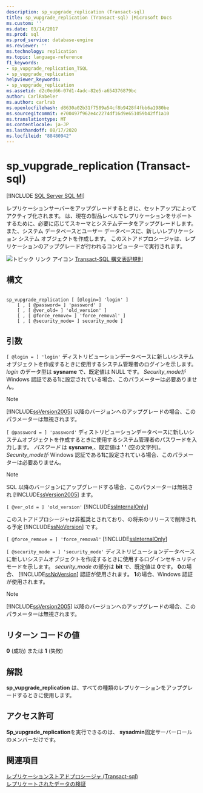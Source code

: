 ```yaml
---
description: sp_vupgrade_replication (Transact-sql)
title: sp_vupgrade_replication (Transact-sql) |Microsoft Docs
ms.custom: ''
ms.date: 03/14/2017
ms.prod: sql
ms.prod_service: database-engine
ms.reviewer: ''
ms.technology: replication
ms.topic: language-reference
f1_keywords:
- sp_vupgrade_replication_TSQL
- sp_vupgrade_replication
helpviewer_keywords:
- sp_vupgrade_replication
ms.assetid: d2c0ed66-07d1-4adc-82e5-a654376879bc
author: CarlRabeler
ms.author: carlrab
ms.openlocfilehash: d8630a02b31f7589a54cf8b9428f4fbb6a1980be
ms.sourcegitcommit: e700497f962e4c2274df16d9e651059b42ff1a10
ms.translationtype: MT
ms.contentlocale: ja-JP
ms.lasthandoff: 08/17/2020
ms.locfileid: "88480942"
---
```

# <a name="sp_vupgrade_replication-transact-sql"></a>sp_vupgrade_replication (Transact-sql)
[!INCLUDE [SQL Server SQL MI](../../includes/applies-to-version/sql-asdbmi.md)]

  レプリケーションサーバーをアップグレードするときに、セットアップによってアクティブ化されます。 は、現在の製品レベルでレプリケーションをサポートするために、必要に応じてスキーマとシステムデータをアップグレードします。 また、システム データベースとユーザー データベースに、新しいレプリケーション システム オブジェクトを作成します。 このストアドプロシージャは、レプリケーションのアップグレードが行われるコンピューターで実行されます。  
  
 ![トピック リンク アイコン](../../database-engine/configure-windows/media/topic-link.gif "トピック リンク アイコン") [Transact-SQL 構文表記規則](../../t-sql/language-elements/transact-sql-syntax-conventions-transact-sql.md)  
  
## <a name="syntax"></a>構文  
  
```  
  
sp_vupgrade_replication [ [@login=] 'login' ]  
    [ , [ @password= ] 'password' ]  
    [ , [ @ver_old= ] 'old_version' ]  
    [ , [ @force_remove= ] 'force_removal' ]  
    [ , [ @security_mode= ] security_mode ]  
```  
  
## <a name="arguments"></a>引数  
`[ @login = ] 'login'` ディストリビューションデータベースに新しいシステムオブジェクトを作成するときに使用するシステム管理者のログインを示します。 *login* のデータ型は **sysname** で、既定値は NULL です。 *Security_mode*が Windows 認証である**1**に設定されている場合、このパラメーターは必要ありません。  
  
> [!NOTE]  
>  [!INCLUDE[ssVersion2005](../../includes/ssversion2005-md.md)] 以降のバージョンへのアップグレードの場合、このパラメーターは無視されます。  
  
`[ @password = ] 'password'` ディストリビューションデータベースに新しいシステムオブジェクトを作成するときに使用するシステム管理者のパスワードを入力します。 *パスワード* は **sysname**,、既定値は **' '** (空の文字列)。 *Security_mode*が Windows 認証である**1**に設定されている場合、このパラメーターは必要ありません。  
  
> [!NOTE]  
>  SQL 以降のバージョンにアップグレードする場合、このパラメーターは無視され [!INCLUDE[ssVersion2005](../../includes/ssversion2005-md.md)] ます。  
  
`[ @ver_old = ] 'old_version'` [!INCLUDE[ssInternalOnly](../../includes/ssinternalonly-md.md)]  
  
 このストアドプロシージャは非推奨とされており、の将来のリリースで削除される予定 [!INCLUDE[ssNoVersion](../../includes/ssnoversion-md.md)] です。  
  
`[ @force_remove = ] 'force_removal'` [!INCLUDE[ssInternalOnly](../../includes/ssinternalonly-md.md)]  
  
`[ @security_mode = ] 'security_mode'` ディストリビューションデータベースに新しいシステムオブジェクトを作成するときに使用するログインセキュリティモードを示します。 *security_mode* の部分は **bit** で、既定値は **0**です。 **0**の場合、 [!INCLUDE[ssNoVersion](../../includes/ssnoversion-md.md)] 認証が使用されます。 **1**の場合、Windows 認証が使用されます。  
  
> [!NOTE]  
>  [!INCLUDE[ssVersion2005](../../includes/ssversion2005-md.md)] 以降のバージョンへのアップグレードの場合、このパラメーターは無視されます。  
  
## <a name="return-code-values"></a>リターン コードの値  
 **0** (成功) または **1** (失敗)  
  
## <a name="remarks"></a>解説  
 **sp_vupgrade_replication** は、すべての種類のレプリケーションをアップグレードするときに使用します。  
  
## <a name="permissions"></a>アクセス許可  
 **Sp_vupgrade_replication**を実行できるのは、 **sysadmin**固定サーバーロールのメンバーだけです。  
  
## <a name="see-also"></a>関連項目  
 [レプリケーションストアドプロシージャ &#40;Transact-sql&#41;](../../relational-databases/system-stored-procedures/replication-stored-procedures-transact-sql.md)   
 [レプリケートされたデータの検証](../../relational-databases/replication/validate-data-at-the-subscriber.md)  
  
  
